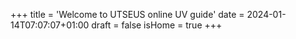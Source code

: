 +++
title = 'Welcome to UTSEUS online UV guide'
date = 2024-01-14T07:07:07+01:00
draft = false
isHome = true
+++
